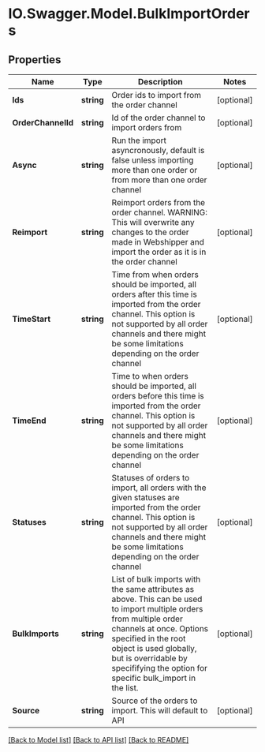 # IO.Swagger.Model.BulkImportOrders
## Properties

Name | Type | Description | Notes
------------ | ------------- | ------------- | -------------
**Ids** | **string** | Order ids to import from the order channel | [optional] 
**OrderChannelId** | **string** | Id of the order channel to import orders from | [optional] 
**Async** | **string** | Run the import asyncronously, default is false unless importing more than one order or from more than one order channel | [optional] 
**Reimport** | **string** | Reimport orders from the order channel. WARNING: This will overwrite any changes to the order made in Webshipper and import the order as it is in the order channel | [optional] 
**TimeStart** | **string** | Time from when orders should be imported, all orders after this time is imported from the order channel. This option is not supported by all order channels and there might be some limitations depending on the order channel | [optional] 
**TimeEnd** | **string** | Time to when orders should be imported, all orders before this time is imported from the order channel. This option is not supported by all order channels and there might be some limitations depending on the order channel | [optional] 
**Statuses** | **string** | Statuses of orders to import, all orders with the given statuses are imported from the order channel. This option is not supported by all order channels and there might be some limitations depending on the order channel | [optional] 
**BulkImports** | **string** | List of bulk imports with the same attributes as above. This can be used to import multiple orders from multiple order channels at once. Options specified in the root object is used globally, but is overridable by specififying the option for specific bulk_import in the list. | [optional] 
**Source** | **string** | Source of the orders to import. This will default to API | [optional] 

[[Back to Model list]](../README.md#documentation-for-models) [[Back to API list]](../README.md#documentation-for-api-endpoints) [[Back to README]](../README.md)

